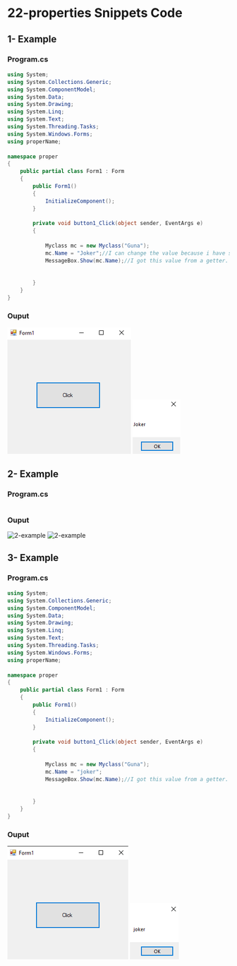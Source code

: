 # 22-properties Snippets Code

## 1- Example

### Program.cs

```c#
using System;
using System.Collections.Generic;
using System.ComponentModel;
using System.Data;
using System.Drawing;
using System.Linq;
using System.Text;
using System.Threading.Tasks;
using System.Windows.Forms;
using properName;

namespace proper
{
    public partial class Form1 : Form
    {
        public Form1()
        {
            InitializeComponent();
        }

        private void button1_Click(object sender, EventArgs e)
        {

            Myclass mc = new Myclass("Guna");
            mc.Name = "Joker";//I can change the value because i have setter in the property.
            MessageBox.Show(mc.Name);//I got this value from a getter.


        }
    }
}

```

### Ouput

![1-example](media/1x.png)
![1-example](media/2x.png)

## 2- Example

### Program.cs

```c#


```

### Ouput

![2-example](media/3x.png)
![2-example](media/4x.png)

## 3- Example

### Program.cs

```c#
using System;
using System.Collections.Generic;
using System.ComponentModel;
using System.Data;
using System.Drawing;
using System.Linq;
using System.Text;
using System.Threading.Tasks;
using System.Windows.Forms;
using properName;

namespace proper
{
    public partial class Form1 : Form
    {
        public Form1()
        {
            InitializeComponent();
        }

        private void button1_Click(object sender, EventArgs e)
        {

            Myclass mc = new Myclass("Guna");
            mc.Name = "joker";
            MessageBox.Show(mc.Name);//I got this value from a getter.


        }
    }
}


```

### Ouput

![3-example](media/5x.png)
![3-example](media/6x.png)





